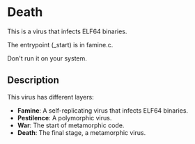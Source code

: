 # Death

This is a virus that infects ELF64 binaries.

The entrypoint (_start) is in famine.c.

Don't run it on your system.

## Description

This virus has different layers:

- **Famine**: A self-replicating virus that infects ELF64 binaries.
- **Pestilence**: A polymorphic virus.
- **War**: The start of metamorphic code.
- **Death**: The final stage, a metamorphic virus.
